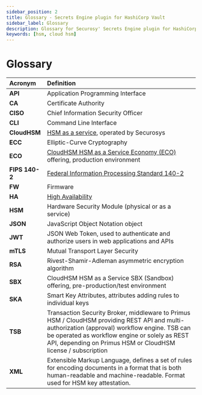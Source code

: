 ```yaml
---
sidebar_position: 2
title: Glossary - Secrets Engine plugin for HashiCorp Vault
sidebar_label: Glossary
description: Glossary for Securosy' Secrets Engine plugin for HashiCorp Vault
keywords: [hsm, cloud hsm]
---
```


# Glossary
| **Acronym** | **Definition** |
|:----------|:-------------|
| **API** | Application Programming Interface |
| **CA** | Certificate Authority |
| **CISO** | Chief Information Security Officer |
| **CLI** | Command Line Interface |
| **CloudHSM** | [HSM as a service](/cloudhsm/overview/), operated by Securosys |
| **ECC** | Elliptic-Curve Cryptography |
| **ECO** | [CloudHSM HSM as a Service Economy (ECO)](/cloudhsm/Packages/economy) offering, production environment |
| **FIPS 140-2** | [Federal Information Processing Standard 140-2](/cloudhsm/Overview/compliance) |
| **FW** | Firmware |
| **HA** | [High Availability](/cloudhsm/Architecture/high_availability) |
| **HSM** | Hardware Security Module (physical or as a service) |
| **JSON** | JavaScript Object Notation object |
| **JWT** | JSON Web Token, used to authenticate and authorize users in web applications and APIs |
| **mTLS** | Mutual Transport Layer Security |
| **RSA** | Rivest-Shamir-Adleman asymmetric encryption algorithm |
| **SBX** | CloudHSM HSM as a Service SBX (Sandbox) offering, pre-production/test environment |
| **SKA** | Smart Key Attributes, attributes adding rules to individual keys |
| **TSB** | Transaction Security Broker, middleware to Primus HSM / CloudHSM providing REST API and multi-authorization (approval) workflow engine. TSB can be operated as workflow engine or solely as REST API, depending on Primus HSM or CloudHSM license / subscription |
| **XML** | Extensible Markup Language, defines a set of rules for encoding documents in a format that is both human-readable and machine-readable. Format used for HSM key attestation. |